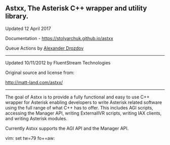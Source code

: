 Astxx, The Asterisk C++ wrapper and utility library.
---

Updated 12 April 2017 

Documentation - <https://stolyarchuk.github.io/astxx>

Queue Actions by [Alexander Drozdov](https://github.com/h4tr3d)

___

Updated 10/11/2012 by FluentStream Technologies

Original source and license from:

http://matt-land.com/astxx/
___


The goal of Astxx is to provide a fully functional and easy to use C++ wrapper 
for Asterisk enabling developers to write Asterisk related software using the 
full range of what C++ has to offer.  This includes AGI scripts, accessing the 
Manager API, writing ExternalIVR scripts, writing IAX clients, and writing 
Asterisk modules.

Currently Astxx supports the AGI API and the Manager API.

vim: set tw=79 fo+=aw:
